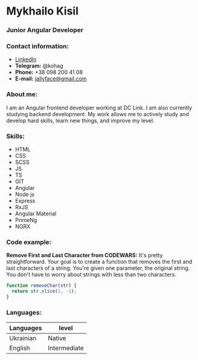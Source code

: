 # Mykhailo Kisil

### Junior Angular Developer

### Contact information:
- [LinkedIn](https://www.linkedin.com/in/mykhailo-kisil-444908246/)
- **Telegram:** @kohag
- **Phone:** +38 098 200 41 08
- **E-mail:** jallyface@gmail.com
### About me:
I am an Angular frontend developer working at DC Link. 
I am also currently studying backend development. My work allows me to actively study and develop hard skills, learn new   things, 
and improve my level.
### Skills:
- HTML
- CSS
- SCSS
- JS
- TS
- GIT
- Angular
- Node js
- Express
- RxJS
- Angular Material
- PrimeNg
- NGRX
### Code example:
**Remove First and Last Character from CODEWARS:** It's pretty straightforward. Your goal is to create a function that removes the first and last characters of a string. You're given one parameter, the original string. You don't have to worry about strings with less than two characters.
```js
function removeChar(str) {
  return str.slice(1, -1);
}
```
### Languages:

| Languages | level |
| --- |---|
| Ukrainian | Native |
| English | Intermediate |
